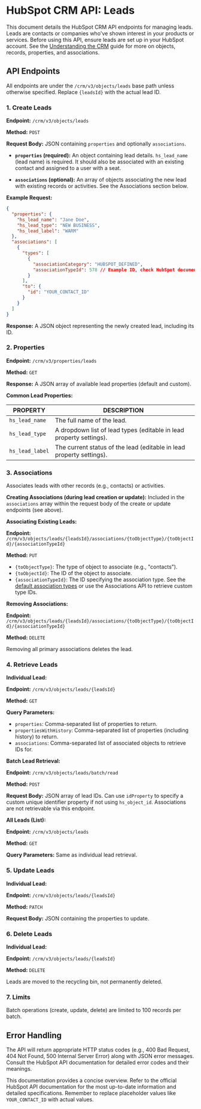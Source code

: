 # HubSpot CRM API: Leads

This document details the HubSpot CRM API endpoints for managing leads.  Leads are contacts or companies who've shown interest in your products or services.  Before using this API, ensure leads are set up in your HubSpot account.  See the [Understanding the CRM](link_to_understanding_crm_guide) guide for more on objects, records, properties, and associations.


## API Endpoints

All endpoints are under the `/crm/v3/objects/leads` base path unless otherwise specified.  Replace `{leadsId}` with the actual lead ID.


### 1. Create Leads

**Endpoint:** `/crm/v3/objects/leads`

**Method:** `POST`

**Request Body:** JSON containing `properties` and optionally `associations`.

* **`properties` (required):**  An object containing lead details.  `hs_lead_name` (lead name) is required.  It should also be associated with an existing contact and assigned to a user with a seat.

* **`associations` (optional):** An array of objects associating the new lead with existing records or activities.  See the Associations section below.

**Example Request:**

```json
{
  "properties": {
    "hs_lead_name": "Jane Doe",
    "hs_lead_type": "NEW BUSINESS",
    "hs_lead_label": "WARM"
  },
  "associations": [
    {
      "types": [
        {
          "associationCategory": "HUBSPOT_DEFINED",
          "associationTypeId": 578 // Example ID, check HubSpot documentation for current IDs
        }
      ],
      "to": {
        "id": "YOUR_CONTACT_ID"
      }
    }
  ]
}
```

**Response:** A JSON object representing the newly created lead, including its ID.


### 2. Properties

**Endpoint:** `/crm/v3/properties/leads`

**Method:** `GET`

**Response:** A JSON array of available lead properties (default and custom).


**Common Lead Properties:**

| PROPERTY         | DESCRIPTION                                                                   |
|-----------------|-------------------------------------------------------------------------------|
| `hs_lead_name`   | The full name of the lead.                                                   |
| `hs_lead_type`   | A dropdown list of lead types (editable in lead property settings).           |
| `hs_lead_label`  | The current status of the lead (editable in lead property settings).         |


### 3. Associations

Associates leads with other records (e.g., contacts) or activities.

**Creating Associations (during lead creation or update):** Included in the `associations` array within the request body of the create or update endpoints (see above).

**Associating Existing Leads:**

**Endpoint:** `/crm/v3/objects/leads/{leadsId}/associations/{toObjectType}/{toObjectId}/{associationTypeId}`

**Method:** `PUT`

* `{toObjectType}`: The type of object to associate (e.g., "contacts").
* `{toObjectId}`:  The ID of the object to associate.
* `{associationTypeId}`:  The ID specifying the association type.  See the [default association types](link_to_default_association_types) or use the Associations API to retrieve custom type IDs.

**Removing Associations:**

**Endpoint:** `/crm/v3/objects/leads/{leadsId}/associations/{toObjectType}/{toObjectId}/{associationTypeId}`

**Method:** `DELETE`

Removing all primary associations deletes the lead.


### 4. Retrieve Leads

**Individual Lead:**

**Endpoint:** `/crm/v3/objects/leads/{leadsId}`

**Method:** `GET`

**Query Parameters:**

* `properties`: Comma-separated list of properties to return.
* `propertiesWithHistory`: Comma-separated list of properties (including history) to return.
* `associations`: Comma-separated list of associated objects to retrieve IDs for.

**Batch Lead Retrieval:**

**Endpoint:** `/crm/v3/objects/leads/batch/read`

**Method:** `POST`

**Request Body:** JSON array of lead IDs.  Can use `idProperty` to specify a custom unique identifier property if not using `hs_object_id`.  Associations are not retrievable via this endpoint.


**All Leads (List):**

**Endpoint:** `/crm/v3/objects/leads`

**Method:** `GET`

**Query Parameters:** Same as individual lead retrieval.



### 5. Update Leads

**Individual Lead:**

**Endpoint:** `/crm/v3/objects/leads/{leadsId}`

**Method:** `PATCH`

**Request Body:** JSON containing the properties to update.


### 6. Delete Leads

**Individual Lead:**

**Endpoint:** `/crm/v3/objects/leads/{leadsId}`

**Method:** `DELETE`

Leads are moved to the recycling bin, not permanently deleted.


### 7. Limits

Batch operations (create, update, delete) are limited to 100 records per batch.


##  Error Handling

The API will return appropriate HTTP status codes (e.g., 400 Bad Request, 404 Not Found, 500 Internal Server Error) along with JSON error messages. Consult the HubSpot API documentation for detailed error codes and their meanings.


This documentation provides a concise overview.  Refer to the official HubSpot API documentation for the most up-to-date information and detailed specifications.  Remember to replace placeholder values like `YOUR_CONTACT_ID` with actual values.
